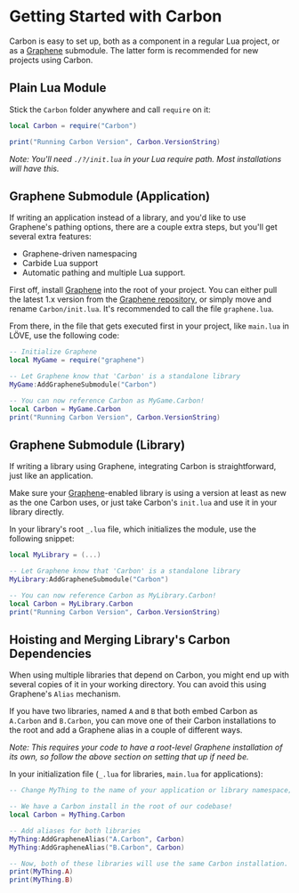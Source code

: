 # Getting Started with Carbon
Carbon is easy to set up, both as a component in a regular Lua project, or as a [Graphene][graphene] submodule. The latter form is recommended for new projects using Carbon.

## Plain Lua Module
Stick the `Carbon` folder anywhere and call `require` on it:

```lua
local Carbon = require("Carbon")

print("Running Carbon Version", Carbon.VersionString)
```

*Note: You'll need `./?/init.lua` in your Lua require path. Most installations will have this.*

## Graphene Submodule (Application)
If writing an application instead of a library, and you'd like to use Graphene's pathing options, there are a couple extra steps, but you'll get several extra features:
- Graphene-driven namespacing
- Carbide Lua support
- Automatic pathing and multiple Lua support.

First off, install [Graphene][graphene] into the root of your project. You can either pull the latest 1.x version from the [Graphene repository][graphene], or simply move and rename `Carbon/init.lua`. It's recommended to call the file `graphene.lua`.

From there, in the file that gets executed first in your project, like `main.lua` in LÖVE, use the following code:

```lua
-- Initialize Graphene
local MyGame = require("graphene")

-- Let Graphene know that 'Carbon' is a standalone library
MyGame:AddGrapheneSubmodule("Carbon")

-- You can now reference Carbon as MyGame.Carbon!
local Carbon = MyGame.Carbon
print("Running Carbon Version", Carbon.VersionString)
```

## Graphene Submodule (Library)
If writing a library using Graphene, integrating Carbon is straightforward, just like an application.

Make sure your [Graphene][graphene]-enabled library is using a version at least as new as the one Carbon uses, or just take Carbon's `init.lua` and use it in your library directly.

In your library's root `_.lua` file, which initializes the module, use the following snippet:

```lua
local MyLibrary = (...)

-- Let Graphene know that 'Carbon' is a standalone library
MyLibrary:AddGrapheneSubmodule("Carbon")

-- You can now reference Carbon as MyLibrary.Carbon!
local Carbon = MyLibrary.Carbon
print("Running Carbon Version", Carbon.VersionString)
```

## Hoisting and Merging Library's Carbon Dependencies
When using multiple libraries that depend on Carbon, you might end up with several copies of it in your working directory. You can avoid this using Graphene's `Alias` mechanism.

If you have two libraries, named `A` and `B` that both embed Carbon as `A.Carbon` and `B.Carbon`, you can move one of their Carbon installations to the root and add a Graphene alias in a couple of different ways.

*Note: This requires your code to have a root-level Graphene installation of its own, so follow the above section on setting that up if need be.*

In your initialization file (`_.lua` for libraries, `main.lua` for applications):

```lua
-- Change MyThing to the name of your application or library namespace; see above

-- We have a Carbon install in the root of our codebase!
local Carbon = MyThing.Carbon

-- Add aliases for both libraries
MyThing:AddGrapheneAlias("A.Carbon", Carbon)
MyThing:AddGrapheneAlias("B.Carbon", Carbon)

-- Now, both of these libraries will use the same Carbon installation.
print(MyThing.A)
print(MyThing.B)
```

[graphene]: https://github.com/lua-carbon/graphene